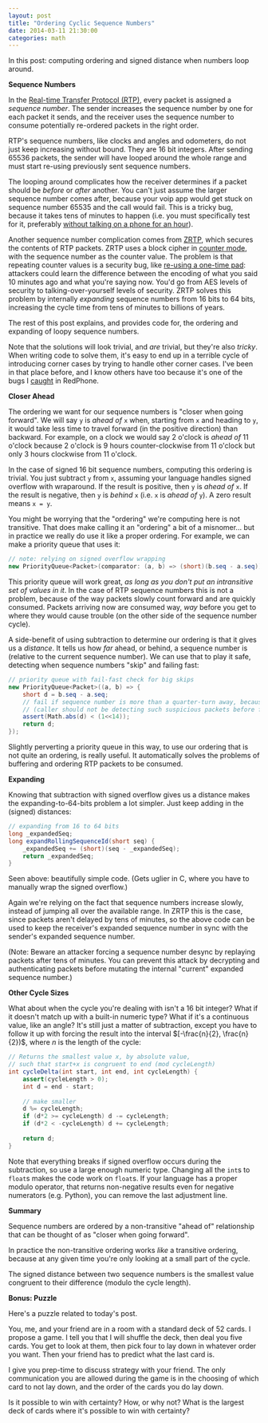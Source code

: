 ```yaml
---
layout: post
title: "Ordering Cyclic Sequence Numbers"
date: 2014-03-11 21:30:00
categories: math
---
```


In this post: computing ordering and signed distance when numbers loop around.

**Sequence Numbers**

In the [Real-time Transfer Protocol (RTP)](http://en.wikipedia.org/wiki/Real-time_Transport_Protocol), every packet is assigned a *sequence number*. The sender increases the sequence number by one for each packet it sends, and the receiver uses the sequence number to consume potentially re-ordered packets in the right order.

RTP's sequence numbers, like clocks and angles and odometers, do not just keep increasing without bound. They are 16 bit integers. After sending 65536 packets, the sender will have looped around the whole range and must start re-using previously sent sequence numbers.

The looping around complicates how the receiver determines if a packet should be *before* or *after* another. You can't just assume the larger sequence number comes after, because your voip app would get stuck on sequence number 65535 and the call would fail. This is a tricky bug, because it takes tens of minutes to happen (i.e. you must specifically test for it, preferably [without talking on a phone for an hour](http://twistedoakstudios.com/blog/Post3516_rule-of-thumb-ask-for-the-clock)).

Another sequence number complication comes from [ZRTP](http://en.wikipedia.org/wiki/ZRTP), which secures the contents of RTP packets. ZRTP uses a block cipher in [counter mode](http://en.wikipedia.org/wiki/Block_cipher_mode_of_operation#Counter_.28CTR.29), with the sequence number as the counter value. The problem is that repeating counter values is a security bug, like [re-using a one-time pad](http://en.wikipedia.org/wiki/Venona_project#Breakthrough): attackers could learn the difference between the encoding of what you said 10 minutes ago and what you're saying now. You'd go from AES levels of security to talking-over-yourself levels of security. ZRTP solves this problem by internally *expanding* sequence numbers from 16 bits to 64 bits, increasing the cycle time from tens of minutes to billions of years.

The rest of this post explains, and provides code for, the ordering and expanding of loopy sequence numbers.

Note that the solutions will look trivial, and *are* trivial, but they're also *tricky*. When writing code to solve them, it's easy to end up in a terrible cycle of introducing corner cases by trying to handle other corner cases. I've been in that place before, and I know others have too because it's one of the bugs I [caught](https://github.com/WhisperSystems/RedPhone/commit/56d2aedcf79a3214a96b017ac5e19f72712d7ffa) in RedPhone.

**Closer Ahead**

The ordering we want for our sequence numbers is "closer when going forward". We will say `y` is *ahead of* `x` when, starting from `x` and heading to `y`, it would take less time to travel forward (in the positive direction) than backward. For example, on a clock we would say 2 o'clock is *ahead of* 11 o'clock because 2 o'clock is 9 hours counter-clockwise from 11 o'clock but only 3 hours clockwise from 11 o'clock.

In the case of signed 16 bit sequence numbers, computing this ordering is trivial. You just subtract `y` from `x`, assuming your language handles signed overflow with wraparound. If the result is positive, then `y` is *ahead of* `x`. If the result is negative, then `y` is *behind* `x` (i.e. `x` is *ahead of* `y`). A zero result means `x = y`.

You might be worrying that the "ordering" we're computing here is not transitive. That does make calling it an "ordering" a bit of a misnomer... but in practice we really do use it like a proper ordering. For example, we can make a priority queue that uses it:

``` csharp
// note: relying on signed overflow wrapping
new PriorityQueue<Packet>(comparator: (a, b) => (short)(b.seq - a.seq));
```

This priority queue will work great, *as long as you don't put an intransitive set of values in it*. In the case of RTP sequence numbers this is not a problem, because of the way packets slowly count forward and are quickly consumed. Packets arriving now are consumed way, *way* before you get to where they would cause trouble (on the other side of the sequence number cycle).

A side-benefit of using subtraction to determine our ordering is that it gives us a *distance*. It tells us how *far* ahead, or behind, a sequence number is (relative to the current sequence number). We can use that to play it safe, detecting when sequence numbers "skip" and failing fast:

``` csharp
// priority queue with fail-fast check for big skips
new PriorityQueue<Packet>((a, b) => {
    short d = b.seq - a.seq;
    // fail if sequence number is more than a quarter-turn away, because something is wrong
    // (caller should not be detecting such suspicious packets before forwarding to us)
    assert(Math.abs(d) < (1<<14));
    return d;
});
```

Slightly perverting a priority queue in this way, to use our ordering that is not quite an ordering, is really useful. It automatically solves the problems of buffering and ordering RTP packets to be consumed.

**Expanding**

Knowing that subtraction with signed overflow gives us a distance makes the expanding-to-64-bits problem a lot simpler. Just keep adding in the (signed) distances:

``` java
// expanding from 16 to 64 bits
long _expandedSeq;
long expandRollingSequenceId(short seq) {
    _expandedSeq += (short)(seq - _expandedSeq);
    return _expandedSeq;
}
```

Seen above: beautifully simple code. (Gets uglier in C, where you have to manually wrap the signed overflow.)

Again we're relying on the fact that sequence numbers increase slowly, instead of jumping all over the available range. In ZRTP this is the case, since packets aren't delayed by tens of minutes, so the above code can be used to keep the receiver's expanded sequence number in sync with the sender's expanded sequence number.

(Note: Beware an attacker forcing a sequence number desync by replaying packets after tens of minutes. You can prevent this attack by decrypting and authenticating packets before mutating the internal "current" expanded sequence number.)

**Other Cycle Sizes**

What about when the cycle you're dealing with isn't a 16 bit integer? What if it doesn't match up with a built-in numeric type? What if it's a continuous value, like an angle? It's still just a matter of subtraction, except you have to follow it up with forcing the result into the  interval $[-\frac{n}{2}, \frac{n}{2})$, where $n$ is the length of the cycle:

```java
// Returns the smallest value x, by absolute value,
// such that start+x is congruent to end (mod cycleLength)
int cycleDelta(int start, int end, int cycleLength) {
    assert(cycleLength > 0);
    int d = end - start;
    
    // make smaller
    d %= cycleLength;
    if (d*2 >= cycleLength) d -= cycleLength;
    if (d*2 < -cycleLength) d += cycleLength;
    
    return d;
}
```

Note that everything breaks if signed overflow occurs during the subtraction, so use a large enough numeric type. Changing all the `int`s to `float`s makes the code work on `float`s. If your language has a proper modulo operator, that returns non-negative results even for negative numerators (e.g. Python), you can remove the last adjustment line.

**Summary**

Sequence numbers are ordered by a non-transitive "ahead of" relationship that can be thought of as "closer when going forward".

In practice the non-transitive ordering works *like* a transitive ordering, because at any given time you're only looking at a small part of the cycle.

The signed distance between two sequence numbers is the smallest value congruent to their difference (modulo the cycle length).

**Bonus: Puzzle**

Here's a puzzle related to today's post.

You, me, and your friend are in a room with a standard deck of 52 cards. I propose a game. I tell you that I will shuffle the deck, then deal you five cards. You get to look at them, then pick four to lay down in whatever order you want. Then your friend has to predict what the last card is.

I give you prep-time to discuss strategy with your friend. The only communication you are allowed during the game is in the choosing of which card to not lay down, and the order of the cards you do lay down.

Is it possible to win with certainty? How, or why not? What is the largest deck of cards where it's possible to win with certainty?
